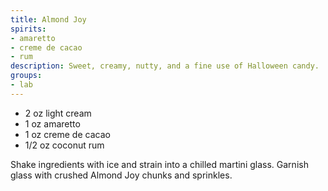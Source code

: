 ```yaml
---
title: Almond Joy
spirits:
- amaretto
- creme de cacao
- rum
description: Sweet, creamy, nutty, and a fine use of Halloween candy.
groups:
- lab
---
```


- 2 oz light cream
- 1 oz amaretto
- 1 oz creme de cacao
- 1/2 oz coconut rum

Shake ingredients with ice and strain into a chilled martini glass.  Garnish glass with crushed Almond Joy chunks and sprinkles.
